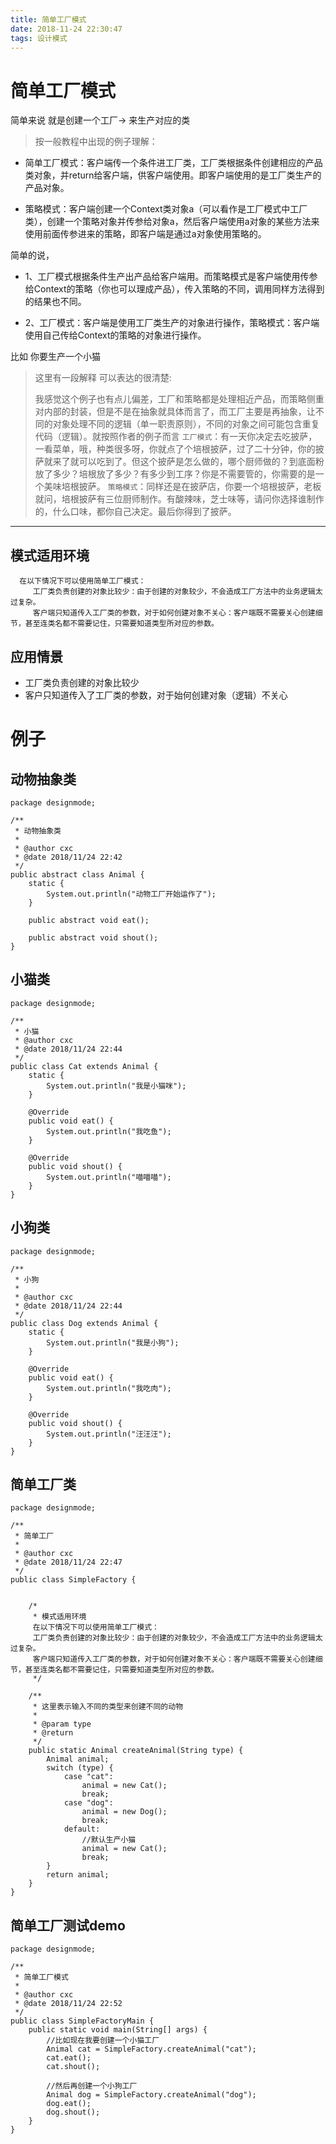 ```yaml
---
title: 简单工厂模式
date: 2018-11-24 22:30:47
tags: 设计模式
---
```


# 简单工厂模式

简单来说 就是创建一个工厂-> 来生产对应的类

>按一般教程中出现的例子理解：

* 简单工厂模式：客户端传一个条件进工厂类，工厂类根据条件创建相应的产品类对象，并return给客户端，供客户端使用。即客户端使用的是工厂类生产的产品对象。

* 策略模式：客户端创建一个Context类对象a（可以看作是工厂模式中工厂类），创建一个策略对象并传参给对象a，然后客户端使用a对象的某些方法来使用前面传参进来的策略，即客户端是通过a对象使用策略的。

简单的说，

* 1、工厂模式根据条件生产出产品给客户端用。而策略模式是客户端使用传参给Context的策略（你也可以理成产品），传入策略的不同，调用同样方法得到的结果也不同。

* 2、工厂模式：客户端是使用工厂类生产的对象进行操作，策略模式：客户端使用自己传给Context的策略的对象进行操作。

<!--more-->


比如 你要生产一个小猫

>这里有一段解释 可以表达的很清楚:
>
>
>我感觉这个例子也有点儿偏差，工厂和策略都是处理相近产品，而策略侧重对内部的封装，但是不是在抽象就具体而言了，而工厂主要是再抽象，让不同的对象处理不同的逻辑（单一职责原则），不同的对象之间可能包含重复代码（逻辑）。就按照作者的例子而言 `工厂模式`：有一天你决定去吃披萨，一看菜单，哦，种类很多呀，你就点了个培根披萨，过了二十分钟，你的披萨就来了就可以吃到了。但这个披萨是怎么做的，哪个厨师做的？到底面粉放了多少？培根放了多少？有多少到工序？你是不需要管的，你需要的是一个美味培根披萨。 `策略模式`：同样还是在披萨店，你要一个培根披萨，老板就问，培根披萨有三位厨师制作。有酸辣味，芝士味等，请问你选择谁制作的，什么口味，都你自己决定。最后你得到了披萨。
>

---

## 模式适用环境

```
  在以下情况下可以使用简单工厂模式：
     工厂类负责创建的对象比较少：由于创建的对象较少，不会造成工厂方法中的业务逻辑太过复杂。
     客户端只知道传入工厂类的参数，对于如何创建对象不关心：客户端既不需要关心创建细节，甚至连类名都不需要记住，只需要知道类型所对应的参数。
```

## 应用情景

* 工厂类负责创建的对象比较少 
* 客户只知道传入了工厂类的参数，对于始何创建对象（逻辑）不关心 

# 例子

## 动物抽象类

```
package designmode;

/**
 * 动物抽象类
 *
 * @author cxc
 * @date 2018/11/24 22:42
 */
public abstract class Animal {
    static {
        System.out.println("动物工厂开始运作了");
    }

    public abstract void eat();

    public abstract void shout();
}

```

## 小猫类

```
package designmode;

/**
 * 小猫
 * @author cxc
 * @date 2018/11/24 22:44
 */
public class Cat extends Animal {
    static {
        System.out.println("我是小猫咪");
    }

    @Override
    public void eat() {
        System.out.println("我吃鱼");
    }

    @Override
    public void shout() {
        System.out.println("喵喵喵");
    }
}

```

## 小狗类

```
package designmode;

/**
 * 小狗
 *
 * @author cxc
 * @date 2018/11/24 22:44
 */
public class Dog extends Animal {
    static {
        System.out.println("我是小狗");
    }

    @Override
    public void eat() {
        System.out.println("我吃肉");
    }

    @Override
    public void shout() {
        System.out.println("汪汪汪");
    }
}

```

## 简单工厂类

```
package designmode;

/**
 * 简单工厂
 *
 * @author cxc
 * @date 2018/11/24 22:47
 */
public class SimpleFactory {


    /*
     * 模式适用环境
     在以下情况下可以使用简单工厂模式：
     工厂类负责创建的对象比较少：由于创建的对象较少，不会造成工厂方法中的业务逻辑太过复杂。
     客户端只知道传入工厂类的参数，对于如何创建对象不关心：客户端既不需要关心创建细节，甚至连类名都不需要记住，只需要知道类型所对应的参数。
     */

    /**
     * 这里表示输入不同的类型来创建不同的动物
     *
     * @param type
     * @return
     */
    public static Animal createAnimal(String type) {
        Animal animal;
        switch (type) {
            case "cat":
                animal = new Cat();
                break;
            case "dog":
                animal = new Dog();
                break;
            default:
                //默认生产小猫
                animal = new Cat();
                break;
        }
        return animal;
    }
}

```

## 简单工厂测试demo

```
package designmode;

/**
 * 简单工厂模式
 *
 * @author cxc
 * @date 2018/11/24 22:52
 */
public class SimpleFactoryMain {
    public static void main(String[] args) {
        //比如现在我要创建一个小猫工厂
        Animal cat = SimpleFactory.createAnimal("cat");
        cat.eat();
        cat.shout();

        //然后再创建一个小狗工厂
        Animal dog = SimpleFactory.createAnimal("dog");
        dog.eat();
        dog.shout();
    }
}
```
